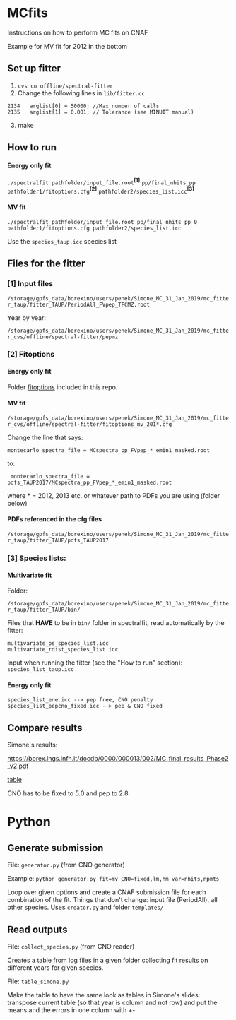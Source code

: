 # MCfits
Instructions on how to perform MC fits on CNAF

Example for MV fit for 2012 in the bottom

## Set up fitter

1) ``` cvs co offline/spectral-fitter ```
2) Change the following lines in ```lib/fitter.cc```
```
2134   arglist[0] = 50000; //Max number of calls
2135   arglist[1] = 0.001; // Tolerance (see MINUIT manual)
```

3) make

## How to run

#### Energy only fit

```./spectralfit pathfolder/input_file.root```<sup>**[1]**</sup> ```pp/final_nhits_pp pathfolder1/fitoptions.cfg```<sup>**[2]**</sup> ```pathfolder2/species_list.icc```<sup>**[3]**</sup> 

#### MV fit

```./spectralfit pathfolder/input_file.root pp/final_nhits_pp_0 pathfolder1/fitoptions.cfg pathfolder2/species_list.icc```

Use the ```species_taup.icc``` species list


## Files for the fitter

### [1] Input files

```/storage/gpfs_data/borexino/users/penek/Simone_MC_31_Jan_2019/mc_fitter_taup/fitter_TAUP/PeriodAll_FVpep_TFCMZ.root```

Year by year:

``` /storage/gpfs_data/borexino/users/penek/Simone_MC_31_Jan_2019/mc_fitter_cvs/offline/spectral-fitter/pepmz ```

### [2] Fitoptions

#### Energy only fit

Folder [fitoptions](fitoptions) included in this repo.

#### MV fit

```/storage/gpfs_data/borexino/users/penek/Simone_MC_31_Jan_2019/mc_fitter_cvs/offline/spectral-fitter/fitoptions_mv_201*.cfg```

Change the line that says:

```montecarlo_spectra_file = MCspectra_pp_FVpep_*_emin1_masked.root```

to:

``` montecarlo_spectra_file = pdfs_TAUP2017/MCspectra_pp_FVpep_*_emin1_masked.root```

where * = 2012, 2013 etc. or whatever path to PDFs you are using (folder below)

#### PDFs referenced in the cfg files

```/storage/gpfs_data/borexino/users/penek/Simone_MC_31_Jan_2019/mc_fitter_taup/fitter_TAUP/pdfs_TAUP2017```

### [3] Species lists:

#### Multivariate fit

Folder:

```/storage/gpfs_data/borexino/users/penek/Simone_MC_31_Jan_2019/mc_fitter_taup/fitter_TAUP/bin/```

Files that **HAVE** to be in ```bin/``` folder in spectralfit, read automatically by the fitter:

```
multivariate_ps_species_list.icc
multivariate_rdist_species_list.icc
```

Input when running the fitter (see the "How to run" section): ``` species_list_taup.icc```

#### Energy only fit

```
species_list_ene.icc --> pep free, CNO penalty
species_list_pepcno_fixed.icc --> pep & CNO fixed
```

## Compare results

Simone's results:

https://borex.lngs.infn.it/docdb/0000/000013/002/MC_final_results_Phase2_v2.pdf

[table](simone_results.png)

CNO has to be fixed to 5.0 and pep to 2.8


# Python

## Generate submission

File: ```generator.py``` (from CNO generator)

Example: ```python generator.py fit=mv CNO=fixed,lm,hm var=nhits,npmts```

Loop over given options and create a CNAF submission file for each combination of the fit. Things that don't change: input file (PeriodAll), all other species. Uses ```creator.py``` and folder ```templates/```

## Read outputs

File: ```collect_species.py``` (from CNO reader)

Creates a table from log files in a given folder collecting fit results on different years for given species. 

File: ```table_simone.py```

Make the table to have the same look as tables in Simone's slides: transpose current table (so that year is column and not row) and put the means and the errors in one column with +-
